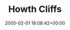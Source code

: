 ---
title:		"Howth Cliffs"
type:		"photos"
mediatype:		"upload"
location:		"Howth, Ireland"
date:		"2005-02-01 18:08:42+00:00"
album:		"experimental"
filename:		"cliffs-2005.md"
series:		"abstract"
cl_public_id:		"experimental/cliffs-2005"
cl_version:		1497004501
format:		"tiff"
bytes:		3208700
width:		1920
height:		1440
colours:
- "#DADADA"
- "#6B6B6B"
- "#353535"
- "#757675"
exposure_mode:		"Auto"
program:		"Program AE"
aperture:		"3.2"
focal_length:		"7.8 mm"
iso:		"200"
shutter_speed:		"1/194"
metering:		"Multi-segment"
flash:		"Off, Did not fire"
white_balance:		"Auto"
colour_temp:		"No colour temperature"
has_crop:		"No"
orientation:		"Horizontal (normal)"
camera_model:		"FinePix S602 ZOOM"
lens_info:		"No lens info"
artist: "Matt Finucane"
x_resolution:		"72"
y_resolution:		"72"
---